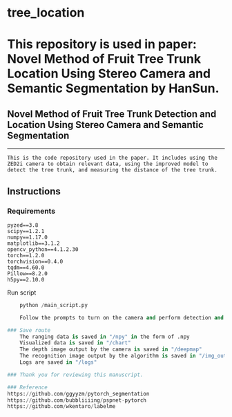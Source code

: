 # tree_location
This repository is used in paper: Novel Method of Fruit Tree Trunk Location Using Stereo Camera and Semantic Segmentation by HanSun.
=======
## Novel Method of Fruit Tree Trunk Detection and Location Using Stereo Camera and Semantic Segmentation
---
	This is the code repository used in the paper. It includes using the ZED2i camera to obtain relevant data, using the improved model to detect the tree trunk, and measuring the distance of the tree trunk.

## Instructions

### Requirements
	pyzed==3.8
	scipy==1.2.1
	numpy==1.17.0
	matplotlib==3.1.2
	opencv_python==4.1.2.30
	torch==1.2.0
	torchvision==0.4.0
	tqdm==4.60.0
	Pillow==8.2.0
	h5py==2.10.0

Run script
```Python
	python /main_script.py

	Follow the prompts to turn on the camera and perform detection and ranging. The automated program automatically counts each ranging, outputs and saves the results.

### Save route
	The ranging data is saved in "/npy" in the form of .npy
	Visualized data is saved in "/chart"
	The depth image output by the camera is saved in "/deepmap"
	The recognition image output by the algorithm is saved in "/img_out"
	Logs are saved in "/logs"

### Thank you for reviewing this manuscript.

### Reference
https://github.com/ggyyzm/pytorch_segmentation
https://github.com/bubbliiiing/pspnet-pytorch
https://github.com/wkentaro/labelme
